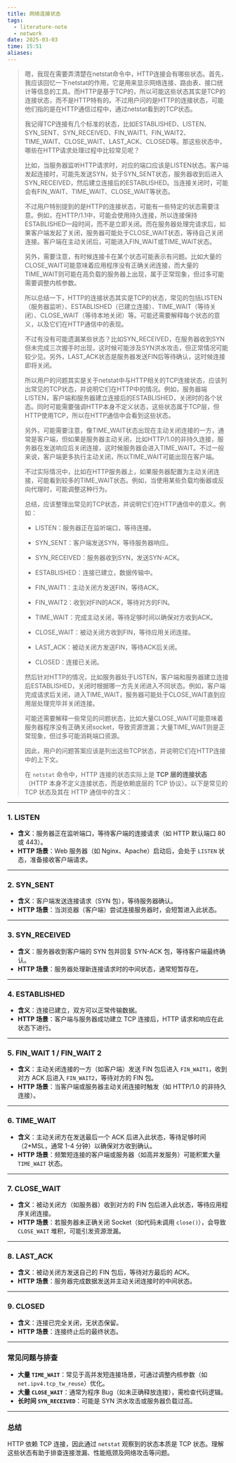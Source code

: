 ```yaml
---
title: 网络连接状态
tags:
  - literature-note
  - network
date: 2025-03-03
time: 15:51
aliases:
---
```



> 嗯，我现在需要弄清楚在netstat命令中，HTTP连接会有哪些状态。首先，我应该回忆一下netstat的作用，它是用来显示网络连接、路由表、接口统计等信息的工具。而HTTP是基于TCP的，所以可能这些状态其实是TCP的连接状态，而不是HTTP特有的。不过用户问的是HTTP的连接状态，可能他们指的是在HTTP通信过程中，通过netstat看到的TCP状态。
> 
> 我记得TCP连接有几个标准的状态，比如ESTABLISHED、LISTEN、SYN_SENT、SYN_RECEIVED、FIN_WAIT1、FIN_WAIT2、TIME_WAIT、CLOSE_WAIT、LAST_ACK、CLOSED等。那这些状态中，哪些在HTTP请求处理过程中比较常见呢？
> 
> 比如，当服务器监听HTTP请求时，对应的端口应该是LISTEN状态。客户端发起连接时，可能先发送SYN，处于SYN_SENT状态，服务器收到后进入SYN_RECEIVED，然后建立连接后的ESTABLISHED。当连接关闭时，可能会有FIN_WAIT、TIME_WAIT、CLOSE_WAIT等状态。
> 
> 不过用户特别提到的是HTTP的连接状态，可能有一些特定的状态需要注意。例如，在HTTP/1.1中，可能会使用持久连接，所以连接保持ESTABLISHED一段时间，而不是立即关闭。而在服务器处理完请求后，如果客户端发起了关闭，服务器可能处于CLOSE_WAIT状态，等待自己关闭连接。客户端在主动关闭后，可能进入FIN_WAIT或TIME_WAIT状态。
> 
> 另外，需要注意，有时候连接卡在某个状态可能表示有问题。比如大量的CLOSE_WAIT可能意味着应用程序没有正确关闭连接，而大量的TIME_WAIT则可能在高负载的服务器上出现，属于正常现象，但过多可能需要调整内核参数。
> 
> 所以总结一下，HTTP的连接状态其实是TCP的状态，常见的包括LISTEN（服务器监听）、ESTABLISHED（已建立连接）、TIME_WAIT（等待关闭）、CLOSE_WAIT（等待本地关闭）等。可能还需要解释每个状态的意义，以及它们在HTTP通信中的表现。
> 
> 不过有没有可能遗漏某些状态？比如SYN_RECEIVED，在服务器收到SYN但未完成三次握手时出现，这时候可能涉及SYN洪水攻击，但正常情况可能较少见。另外，LAST_ACK状态是服务器发送FIN后等待确认，这时候连接即将关闭。
> 
> 所以用户的问题其实是关于netstat中与HTTP相关的TCP连接状态，应该列出常见的TCP状态，并说明它们在HTTP中的情况。例如，服务器端LISTEN，客户端和服务器建立连接后的ESTABLISHED，关闭时的各个状态。同时可能需要强调HTTP本身不定义状态，这些状态属于TCP层，但HTTP使用TCP，所以在HTTP通信中会看到这些状态。
> 
> 另外，可能需要注意，像TIME_WAIT状态出现在主动关闭连接的一方，通常是客户端，但如果是服务器主动关闭，比如HTTP/1.0的非持久连接，服务器在发送响应后关闭连接，这时候服务器会进入TIME_WAIT。不过一般来说，客户端更多执行主动关闭，所以TIME_WAIT可能出现在客户端。
> 
> 不过实际情况中，比如在HTTP服务器上，如果服务器配置为主动关闭连接，可能看到较多的TIME_WAIT状态。例如，当使用某些负载均衡器或反向代理时，可能调整这种行为。
> 
> 总结，应该整理出常见的TCP状态，并说明它们在HTTP通信中的意义。例如：
> 
> - LISTEN：服务器正在监听端口，等待连接。
> 
> - SYN_SENT：客户端发送SYN，等待服务器响应。
> 
> - SYN_RECEIVED：服务器收到SYN，发送SYN-ACK。
> 
> - ESTABLISHED：连接已建立，数据传输中。
> 
> - FIN_WAIT1：主动关闭方发送FIN，等待ACK。
> 
> - FIN_WAIT2：收到对FIN的ACK，等待对方的FIN。
> 
> - TIME_WAIT：完成主动关闭，等待足够时间以确保对方收到ACK。
> 
> - CLOSE_WAIT：被动关闭方收到FIN，等待应用关闭连接。
> 
> - LAST_ACK：被动关闭方发送FIN，等待ACK后关闭。
> 
> - CLOSED：连接已关闭。
> 
> 然后针对HTTP的情况，比如服务器处于LISTEN，客户端和服务器建立连接后ESTABLISHED，关闭时根据哪一方先关闭进入不同状态。例如，客户端完成请求后关闭，进入TIME_WAIT，服务器可能处于CLOSE_WAIT直到应用层处理完毕并关闭连接。
> 
> 可能还需要解释一些常见的问题状态，比如大量CLOSE_WAIT可能意味着服务器程序没有正确关闭socket，导致资源泄漏；大量TIME_WAIT则是正常现象，但过多可能消耗端口资源。
> 
> 因此，用户的问题答案应该是列出这些TCP状态，并说明它们在HTTP连接中的上下文。
> 
> 在 `netstat` 命令中，HTTP 连接的状态实际上是 **TCP 层的连接状态**（HTTP 本身不定义连接状态，而是依赖底层的 TCP 协议）。以下是常见的 TCP 状态及其在 HTTP 通信中的含义：

---

### 1. **LISTEN**
- **含义**：服务器正在监听端口，等待客户端的连接请求（如 HTTP 默认端口 80 或 443）。
- **HTTP 场景**：Web 服务器（如 Nginx、Apache）启动后，会处于 `LISTEN` 状态，准备接收客户端请求。

---

### 2. **SYN_SENT**
- **含义**：客户端发送连接请求（SYN 包），等待服务器确认。
- **HTTP 场景**：当浏览器（客户端）尝试连接服务器时，会短暂进入此状态。

---

### 3. **SYN_RECEIVED**
- **含义**：服务器收到客户端的 SYN 包并回复 SYN-ACK 包，等待客户端最终确认。
- **HTTP 场景**：服务器处理新连接请求时的中间状态，通常短暂存在。

---

### 4. **ESTABLISHED**
- **含义**：连接已建立，双方可以正常传输数据。
- **HTTP 场景**：客户端与服务器成功建立 TCP 连接后，HTTP 请求和响应在此状态下进行。

---

### 5. **FIN_WAIT 1 / FIN_WAIT 2**
- **含义**：主动关闭连接的一方（如客户端）发送 FIN 包后进入 `FIN_WAIT1`，收到对方 ACK 后进入 `FIN_WAIT2`，等待对方的 FIN 包。
- **HTTP 场景**：当客户端或服务器主动关闭连接时触发（如 HTTP/1.0 的非持久连接）。

---

### 6. **TIME_WAIT**
- **含义**：主动关闭方在发送最后一个 ACK 后进入此状态，等待足够时间（2*MSL，通常 1-4 分钟）以确保对方收到确认。
- **HTTP 场景**：频繁短连接的客户端或服务器（如高并发服务）可能积累大量 `TIME_WAIT` 状态。

---

### 7. **CLOSE_WAIT**
- **含义**：被动关闭方（如服务器）收到对方的 FIN 包后进入此状态，等待应用程序关闭连接。
- **HTTP 场景**：若服务器未正确关闭 Socket（如代码未调用 `close()`），会导致 `CLOSE_WAIT` 堆积，可能引发资源泄漏。

---

### 8. **LAST_ACK**
- **含义**：被动关闭方发送自己的 FIN 包后，等待对方最后的 ACK。
- **HTTP 场景**：服务器完成数据发送并主动关闭连接时的中间状态。

---

### 9. **CLOSED**
- **含义**：连接已完全关闭，无状态保留。
- **HTTP 场景**：连接终止后的最终状态。

---

### 常见问题与排查
- **大量 `TIME_WAIT`**：常见于高并发短连接场景，可通过调整内核参数（如 `net.ipv4.tcp_tw_reuse`）优化。
- **大量 `CLOSE_WAIT`**：通常为程序 Bug（如未正确释放连接），需检查代码逻辑。
- **长时间 `SYN_RECEIVED`**：可能是 SYN 洪水攻击或服务器负载过高。

---

### 总结
HTTP 依赖 TCP 连接，因此通过 `netstat` 观察到的状态本质是 TCP 状态。理解这些状态有助于排查连接泄漏、性能瓶颈及网络攻击等问题。